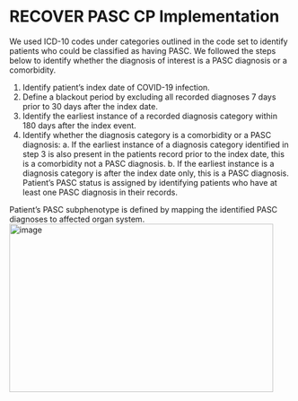 # RECOVER PASC CP Implementation



We used ICD-10 codes under categories outlined in the code set to identify patients who could be classified as having PASC. We followed the steps below to identify whether the diagnosis of interest is a PASC diagnosis or a comorbidity.
1.	Identify patient’s index date of COVID-19 infection. 
2.	Define a blackout period by excluding all recorded diagnoses 7 days prior to 30 days after the index date.
3.	Identify the earliest instance of a recorded diagnosis category within 180 days after the index event.
4.	Identify whether the diagnosis category is a comorbidity or a PASC diagnosis:
a.	If the earliest instance of a diagnosis category identified in step 3 is also present in the patients record prior to the index date, this is a comorbidity not a PASC diagnosis.
b.	If the earliest instance is a diagnosis category is after the index date only, this is a PASC diagnosis.
Patient’s PASC status is assigned by identifying patients who have at least one PASC diagnosis in their records.

Patient’s PASC subphenotype is defined by mapping the identified PASC diagnoses to affected organ system.
<img width="470" height="300" alt="image" src="https://github.com/user-attachments/assets/170aab4c-5d07-4815-966e-a7de06827eb2" />

